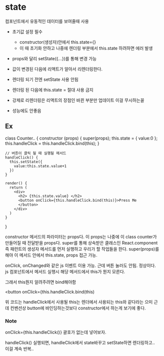 # state
컴포넌트에서 유동적인 데이터를 보여줄때 사용
- 초기값 설정 필수
  - constructor(생성자)안에서 this.state={}
  - 이 때 초기화 안하고 나중에 렌더링 부분에서 this.state 하려하면 에러 발생
- props와 달리 setState({...})를 통해 변경 가능
- 값이 변경된 다음에 리액트가 알아서 리렌더링한다.

- 렌더링 되기 전엔 setState 사용 안됨
- 렌더링 된 다음에 this.state = 절대 사용 금지
- 강제로 리렌더링은 리액트의 장점인 바뀐 부분만 업데이트 이걸 무시하는꼴
- 성능에도 안좋음

## Ex

  class Counter.. {
    constructor (props) {
      super(props);
      this.state = {
        value:0
      };
      this.handleClick = this.handleClick.bind(this);
    }

    // 버튼이 클릭 될 때 실행될 메서드
    handleClick() {
      this.setState({
        value:this.state.value+1
      })
    }

    render() {
      return (
        <div>
          <h2> {this.state.value} </h2>
          <button onClick={this.handleClick.bind(this)}>Press Me
          </button>
        </div>
      )
    }
  }




constructor 메서드의 파라미터는 props다. 이 props는 나중에 이 class counter가 만들어질 때 전달받을 props다. super를 통해 상속받은 클래스인 React.component 즉 패런트의 생성자 메서드를 먼저 실행하고 우리가 할 작업들을 한다. super(props)를 해야 이 메서드 안에서 this.state, props 접근 가능.

onClick, onChanged와 같은 js 이벤트 이용 가능. 근데 버튼 눌러도 안됨. 정상이다. js 컴포넌트에서 메서드 실행시 해당 메서드에서 this가 뭔지 모른다.

그래서 this뭔지 알려주려면 bind해야함

<button onClick={this.handleClick.bind(this)

위 코드는 handleClick에서 사용될 this는 렌더에서 사용되는 this와 같다라는 으미
근데 컨벤션상 button에 바인딩하는것보다 constructor에서 하는게 보기에 좋다.

### Note

onClick={this.handleClick()} 괄호가 없는데 넣어보자.

handleClick() 실행되면, handleClick에서 state바꾸고
setState하면 렌더링하고.. 이걸 계속 반복..
